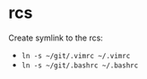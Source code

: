 # rcs

Create symlink to the rcs:
* `ln -s ~/git/.vimrc ~/.vimrc`
* `ln -s ~/git/.bashrc ~/.bashrc`
